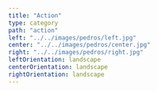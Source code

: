 ```yaml
---
title: "Action"
type: category
path: "action"
left: "../../images/pedros/left.jpg"
center: "../../images/pedros/center.jpg"
right: "../../images/pedros/right.jpg"
leftOrientation: landscape
centerOrientation: landscape
rightOrientation: landscape
---
```

